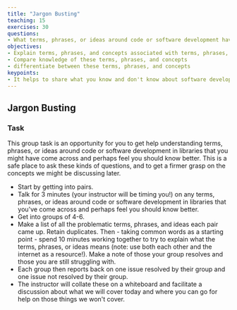 ```yaml
---
title: "Jargon Busting"
teaching: 15
exercises: 30
questions:
- What terms, phrases, or ideas around code or software development have you come across and perhaps feel you should know better?
objectives:
- Explain terms, phrases, and concepts associated with terms, phrases, or ideas around code or software development in libraries
- Compare knowledge of these terms, phrases, and concepts
- differentiate between these terms, phrases, and concepts
keypoints:
- It helps to share what you know and don't know about software development and data science jargon
---
```


## Jargon Busting

### Task

This group task is an opportunity for you to get help understanding terms, phrases, or ideas around code or software development in libraries that you might have come across and perhaps feel you should know better. This is a safe place to ask these kinds of questions, and to get a firmer grasp on the concepts we might be discussing later. 

- Start by getting into pairs.
- Talk for 3 minutes (your instructor will be timing you!) on any terms, phrases, or ideas around code or software development in libraries that you've come across and perhaps feel you should know better.
- Get into groups of 4-6. 
- Make a list of all the problematic terms, phrases, and ideas each pair came up. Retain duplicates. Then - taking common words as a starting point - spend 10 minutes working together to try to explain what the terms, phrases, or ideas means (note: use both each other and the internet as a resource!). Make a note of those your group resolves and those you are still struggling with.
- Each group then reports back on one issue resolved by their group and one issue not resolved by their group.
- The instructor will collate these on a whiteboard and facilitate a discussion about what we will cover today and where you can go for help on those things we won't cover.
